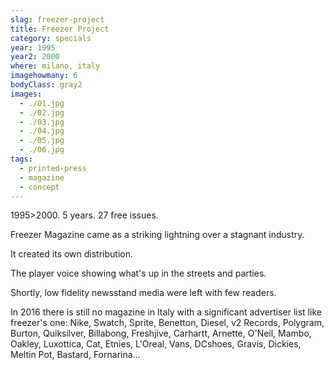 ```yaml
---
slag: freezer-project
title: Freezer Project
category: specials
year: 1995
year2: 2000
where: milano, italy
imagehowmany: 6
bodyClass: gray2
images:
  - ./01.jpg
  - ./02.jpg
  - ./03.jpg
  - ./04.jpg
  - ./05.jpg
  - ./06.jpg
tags:
  - printed-press
  - magazine
  - concept
---
```


1995>2000.
5 years.
27 free issues.

Freezer Magazine came as a striking lightning over a stagnant industry.

It created its own distribution.

The player voice showing what's up in the streets and parties.

Shortly, low fidelity newsstand media were left with few readers.

In 2016 there is still no magazine in Italy with a significant advertiser list like freezer's one: Nike, Swatch, Sprite, Benetton, Diesel, v2 Records, Polygram, Burton, Quiksilver, Billabong, Freshjive, Carhartt, Arnette, O'Neil, Mambo, Oakley, Luxottica, Cat, Etnies, L'Oreal, Vans, DCshoes, Gravis, Dickies, Meltin Pot, Bastard, Fornarina...

